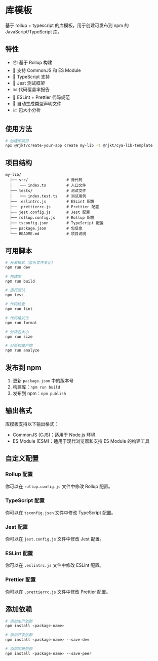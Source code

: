 # 库模板

基于 rollup + typescript 的库模板，用于创建可发布到 npm 的 JavaScript/TypeScript 库。

## 特性

- 📦 基于 Rollup 构建
- 🔄 支持 CommonJS 和 ES Module
- 📘 TypeScript 支持
- 🧪 Jest 测试框架
- 📊 代码覆盖率报告
- 📏 ESLint + Prettier 代码规范
- 📝 自动生成类型声明文件
- 📈 包大小分析

## 使用方法

```bash
# 创建库项目
npx @rjkt/create-your-app create my-lib -t @rjkt/cya-lib-template
```

## 项目结构

```
my-lib/
  ├── src/                 # 源代码
  │   └── index.ts         # 入口文件
  ├── tests/               # 测试文件
  │   └── index.test.ts    # 测试用例
  ├── .eslintrc.js         # ESLint 配置
  ├── .prettierrc.js       # Prettier 配置
  ├── jest.config.js       # Jest 配置
  ├── rollup.config.js     # Rollup 配置
  ├── tsconfig.json        # TypeScript 配置
  ├── package.json         # 包信息
  └── README.md            # 项目说明
```

## 可用脚本

```bash
# 开发模式（监听文件变化）
npm run dev

# 构建库
npm run build

# 运行测试
npm test

# 代码检查
npm run lint

# 代码格式化
npm run format

# 分析包大小
npm run size

# 分析构建产物
npm run analyze
```

## 发布到 npm

1. 更新 `package.json` 中的版本号
2. 构建库：`npm run build`
3. 发布到 npm：`npm publish`

## 输出格式

库模板支持以下输出格式：

- CommonJS (CJS)：适用于 Node.js 环境
- ES Module (ESM)：适用于现代浏览器和支持 ES Module 的构建工具

## 自定义配置

### Rollup 配置

你可以在 `rollup.config.js` 文件中修改 Rollup 配置。

### TypeScript 配置

你可以在 `tsconfig.json` 文件中修改 TypeScript 配置。

### Jest 配置

你可以在 `jest.config.js` 文件中修改 Jest 配置。

### ESLint 配置

你可以在 `.eslintrc.js` 文件中修改 ESLint 配置。

### Prettier 配置

你可以在 `.prettierrc.js` 文件中修改 Prettier 配置。

## 添加依赖

```bash
# 添加生产依赖
npm install <package-name>

# 添加开发依赖
npm install <package-name> --save-dev

# 添加同级依赖
npm install <package-name> --save-peer
```
